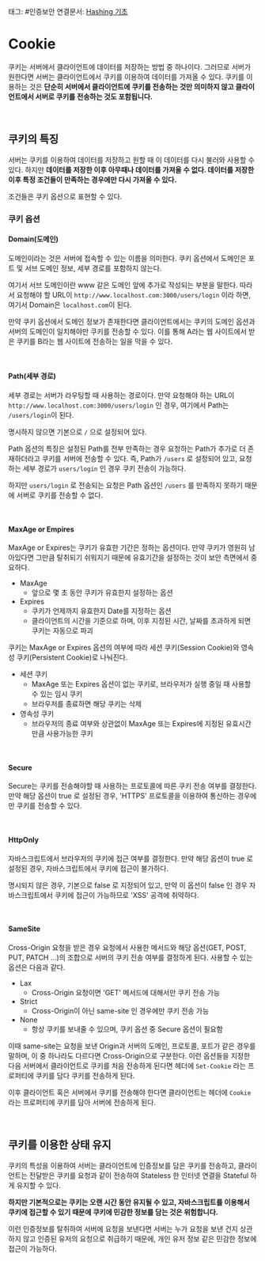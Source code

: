 태그: #인증보안
연결문서: [Hashing 기초](Hashing%20기초.md)

# Cookie
쿠키는 서버에서 클라이언트에 데이터를 저장하는 방법 중 하나이다. 그러므로 서버가 원한다면 서버는 클라이언트에서 쿠키를 이용하여 데이터를 가져올 수 있다.
쿠키를 이용하는 것은 **단순히 서버에서 클라이언트에 쿠키를 전송하는 것만 의미하지 않고 클라이언트에서 서버로 쿠키를 전송하는 것도 포함됩니다.**

<br>

## 쿠키의 특징
서버는 쿠키를 이용하여 데이터를 저장하고 원할 때 이 데이터를 다시 불러와 사용할 수 있다.
하지만 **데이터를 저장한 이후 아무때나 데이터를 가져올 수 없다. 데이터를 저장한 이후 특정 조건들이 만족하는 경우에만 다시 가져올 수 있다.**
<br>

조건들은 쿠키 옵션으로 표현할 수 있다.

### 쿠키 옵션
#### Domain(도메인)
도메인이라는 것은 서버에 접속할 수 있는 이름을 의미한다.
쿠키 옵션에서 도메인은 포트 및 서브 도메인 정보, 세부 경로를 포함하지 않는다.
<br>

여기서 서브 도메인이란 www 같은 도메인 앞에 추가로 작성되는 부분을 말한다.
따라서 요청해야 할 URL이 `http://www.localhost.com:3000/users/login` 이라 하면, 여기서 Domain은 `localhost.com`이 된다.
<br>

만약 쿠키 옵션에서 도메인 정보가 존재한다면 클라이언트에서는 쿠키의 도메인 옵션과 서버의 도메인이 일치해야만 쿠키를 전송할 수 있다. 이를 통해 A라는 웹 사이트에서 받은 쿠키를 B라는 웹 사이트에 전송하는 일을 막을 수 있다.

<br>

#### Path(세부 경로)
세부 경로는 서버가 라우팅할 때 사용하는 경로이다.
만약 요청해야 하는 URL이 `http://www.localhost.com:3000/users/login` 인 경우, 여기에서 Path는 `/users/login`이 된다.
<br>

명시하지 않으면 기본으로 `/` 으로 설정되어 있다.
<br>

Path 옵션의 특징은 설정된 Path를 전부 만족하는 경우 요청하는 Path가 추가로 더 존재하더라고 쿠키를 서버에 전송할 수 있다. 즉, Path가 `/users` 로 설정되어 있고, 요청하는 세부 경로가 `users/login` 인 경우 쿠키 전송이 가능하다.
<br>

하지만 `users/login` 로 전송되는 요청은 Path 옵션인 `/users` 를 만족하지 못하기 때문에 서버로 쿠키를 전송할 수 없다.

<br>

#### MaxAge or Empires
MaxAge or Expires는 쿠키가 유효한 기간은 정하는 옵션이다. 만약 쿠키가 영원히 남아있다면 그만큼 탈취되기 쉬워지기 때문에 유효기간을 설정하는 것이 보안 측면에서 중요하다.

- MaxAge
    - 앞으로 몇 초 동안 쿠키가 유효한지 설정하는 옵션
- Expires
    - 쿠키가 언제까지 유효한지 Date를 지정하는 옵션
    - 클라이언트의 시간을 기준으로 하며, 이후 지정된 시간, 날짜를 초과하게 되면 쿠키는 자동으로 파괴
    
쿠키는 MaxAge or Expires 옵션의 여부에 따라 세션 쿠키(Session Cookie)와 영속성 쿠키(Persistent Cookie)로 나눠진다.

- 세션 쿠키
    - MaxAge 또는 Expires 옵션이 없는 쿠키로, 브라우저가 실행 중일 때 사용할 수 있는 임시 쿠키
    - 브라우저를 종료하면 해당 쿠키는 삭제
- 영속성 쿠키
    - 브라우저의 종료 여부와 상관없이 MaxAge 또는 Expires에 지정된 유효시간만큼 사용가능한 쿠키
    
<br>

#### Secure
Secure는 쿠키를 전송해야할 때 사용하는 프로토콜에 따른 쿠키 전송 여부를 결정한다.
만약 해당 옵션이 true 로 설정된 경우, 'HTTPS' 프로토콜을 이용하여 통신하는 경우에만 쿠키를 전송할 수 있다.

<br>

#### HttpOnly
자바스크립트에서 브라우저의 쿠키에 접근 여부를 결정한다.
만약 해당 옵션이 true 로 설정된 경우, 자바스크립트에서 쿠키에 접근이 불가하다.
<br>

명시되지 않은 경우, 기본으로 false 로 지정되어 있고, 만약 이 옵션이 false 인 경우 자바스크립트에서 쿠키에 접근이 가능하므로 'XSS' 공격에 취약하다.

<br>

#### SameSite
Cross-Origin 요청을 받은 경우 요청에서 사용한 메서드와 해당 옵션(GET, POST, PUT, PATCH …)의 조합으로 서버의 쿠키 전송 여부를 결정하게 된다.
사용할 수 있는 옵션은 다음과 같다.

- Lax
    - Cross-Origin 요청이면 'GET' 메서드에 대해서만 쿠키 전송 가능
- Strict
    - Cross-Origin이 아닌 same-site 인 경우에만 쿠키 전송 가능
- None
    - 항상 쿠키를 보내줄 수 있으며, 쿠키 옵션 중 Secure 옵션이 필요함
    
이때 same-site는 요청을 보낸 Origin과 서버의 도메인, 프로토콜, 포트가 같은 경우를 말하며, 이 중 하나라도 다르다면 Cross-Origin으로 구분한다. 이런 옵션들을 지정한 다음 서버에서 클라이언트로 쿠키를 처음 전송하게 된다면 헤더에 `Set-Cookie` 라는 프로퍼티에 쿠키를 담다 쿠키를 전송하게 된다.
<br>

이후 클라이언트 혹은 서버에서 쿠키를 전송해야 한다면 클라이언트는 헤더에 `Cookie` 라는 프로퍼티에 쿠키를 담아 서버에 전송하게 된다.

<br>

## 쿠키를 이용한 상태 유지
쿠키의 특성을 이용하여 서버는 클라이언트에 인증정보를 담은 쿠키를 전송하고, 클라이언트는 전달받은 쿠키를 요청과 같이 전송하여 Stateless 한 인터넷 연결을 Stateful 하게 유지할 수 있다.
<br>

**하지만 기본적으로는 쿠키는 오랜 시간 동안 유지될 수 있고, 자바스크립트를 이용해서 쿠키에 접근할 수 있기 때문에 쿠키에 민감한 정보를 담는 것은 위험합니다.**
<br>

이런 인증정보를 탈취하여 서버에 요청을 보낸다면 서버는 누가 요청을 보낸 건지 상관하지 않고 인증된 유저의 요청으로 취급하기 때문에, 개인 유저 정보 같은 민감한 정보에 접근이 가능하다.